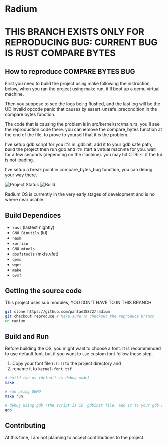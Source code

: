 # Radium
# THIS BRANCH EXISTS ONLY FOR REPRODUCING BUG: CURRENT BUG IS RUST COMPARE BYTES

## How to reproduce COMPARE BYTES BUG
First you need to build the project using make following the instruction below,
when you ran the project using make run, it'll boot up a qemu virtual machine.

Then you suppose to see the logs being flushed, and the last log will be the UD invalid opcode panic that causes by assert_unsafe_precondition in the compare bytes function.

The code that is causing the problem is in src/kernel/src/main.rs, you'll see the reproduction code there. you can remove the compare_bytes function at the end of the file, to prove to yourself that it is the problem.

I've setup gdb script for you it's in .gdbinit, add it to your gdb safe path, build the project then run gdb and it'll start a virtual machine for you. wait for a few seconds (depending on the machine). you may hit CTRL-L if the tui is not loading. 

I've setup a break point in compare_bytes_bug function, you can debug your way there.

![Project Status](https://img.shields.io/badge/status-not%20finished-orange)
![Build](https://img.shields.io/badge/build-passing-brightgreen)

Radium OS is currently in the very early stages of development and is no where near usable.

## Build Dependices
* ```rust``` (lastest nightly)
* ```GNU Binutils``` (ld)
* ```nasm``` 
* ```xorriso```
* ```GNU mtools```
* ```dosfstools``` (mkfs.vfat)
* ```qemu```
* ```wget```
* ```make```
* ```ovmf```
## Getting the source code
This project uses sub modules, YOU DON'T HAVE TO IN THIS BRANCH
```bash
git clone https://github.com/pantae35872/radium
git checkout reproduce # Make sure to checkout the reproduce branch 
cd radium
```
## Build and Run
Before building the OS, you might want to choose a font. It is recommended to use default font.
but if you want to use custom font follow these step. 
1. Copy your font file (`.ttf`) to the project directory and 
2. rename it to ```kernel-font.ttf```
```bash
# build the os (default is debug mode)
make

# run using QEMU
make run

# debug using gdb (the script is in .gdbinit file, add it to your gdb safe path)
gdb 
```
## Contributing
At this time, I am not planning to accept contributions to the project.

